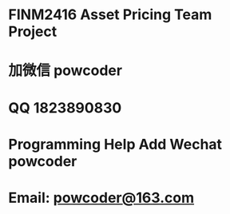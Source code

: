 # FINM2416 Asset Pricing Team Project
# 加微信 powcoder

# QQ 1823890830

# Programming Help Add Wechat powcoder

# Email: powcoder@163.com

